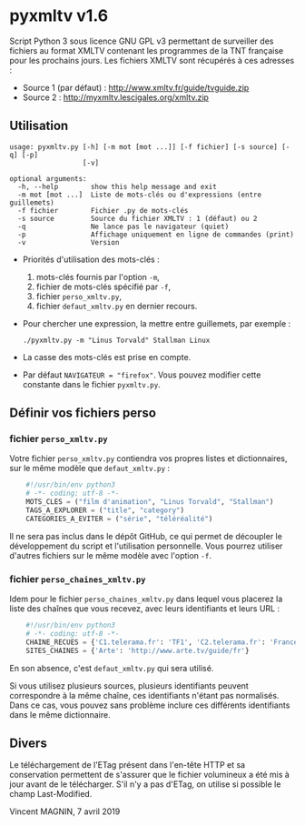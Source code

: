 # pyxmltv v1.6

Script Python 3 sous licence GNU GPL v3 permettant de surveiller des fichiers au
format XMLTV contenant les programmes de la TNT française pour les prochains
jours. Les fichiers XMLTV sont récupérés à ces adresses :

* Source 1 (par défaut) : http://www.xmltv.fr/guide/tvguide.zip
* Source 2 : http://myxmltv.lescigales.org/xmltv.zip


## Utilisation

```
usage: pyxmltv.py [-h] [-m mot [mot ...]] [-f fichier] [-s source] [-q] [-p]
                  [-v]

optional arguments:
  -h, --help        show this help message and exit
  -m mot [mot ...]  Liste de mots-clés ou d'expressions (entre guillemets)
  -f fichier        Fichier .py de mots-clés
  -s source         Source du fichier XMLTV : 1 (défaut) ou 2
  -q                Ne lance pas le navigateur (quiet)
  -p                Affichage uniquement en ligne de commandes (print)
  -v                Version
```

* Priorités d'utilisation des mots-clés :
    1. mots-clés fournis par l'option `-m`,
    2. fichier de mots-clés spécifié par `-f`,
    3. fichier `perso_xmltv.py`,
    4. fichier `defaut_xmltv.py` en dernier recours.
* Pour chercher une expression, la mettre entre guillemets, par exemple :

    `./pyxmltv.py -m "Linus Torvald" Stallman Linux`
* La casse des mots-clés est prise en compte.
* Par défaut `NAVIGATEUR = "firefox"`. Vous pouvez modifier cette constante dans
le fichier `pyxmltv.py`.

## Définir vos fichiers perso

### fichier `perso_xmltv.py`

Votre fichier `perso_xmltv.py` contiendra vos propres listes et dictionnaires,
sur le même modèle que `defaut_xmltv.py` :

```python
    #!/usr/bin/env python3
    # -*- coding: utf-8 -*-
    MOTS_CLES = ("film d'animation", "Linus Torvald", "Stallman")
    TAGS_A_EXPLORER = ("title", "category")
    CATEGORIES_A_EVITER = ("série", "téléréalité")
```

Il ne sera pas inclus dans le dépôt GitHub, ce qui permet de découpler le
développement du script et l'utilisation personnelle. Vous pourrez utiliser
d'autres fichiers sur le même modèle avec l'option `-f`.

### fichier `perso_chaines_xmltv.py`

Idem pour le fichier `perso_chaines_xmltv.py` dans lequel vous placerez la liste
des chaînes que vous recevez, avec leurs identifiants et leurs URL :

```python
    #!/usr/bin/env python3
    # -*- coding: utf-8 -*-
    CHAINE_RECUES = {'C1.telerama.fr': 'TF1', 'C2.telerama.fr': 'France 2'}
    SITES_CHAINES = {'Arte': 'http://www.arte.tv/guide/fr'}
```

En son absence, c'est `defaut_xmltv.py` qui sera utilisé.

Si vous utilisez plusieurs sources, plusieurs identifiants peuvent correspondre
à la même chaîne, ces identifiants n'étant pas normalisés. Dans ce cas, vous
pouvez sans problème inclure ces différents identifiants dans le même
dictionnaire.

## Divers

Le téléchargement de l'ETag présent dans l'en-tête HTTP et sa conservation
permettent de s'assurer que le fichier volumineux a été mis à jour avant
de le télécharger. S'il n'y a pas d'ETag, on utilise si possible le champ
Last-Modified.


Vincent MAGNIN, 7 avril 2019
